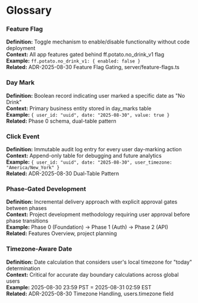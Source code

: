 # Glossary

### Feature Flag
**Definition:** Toggle mechanism to enable/disable functionality without code deployment  
**Context:** All app features gated behind ff.potato.no_drink_v1 flag  
**Example:** `ff.potato.no_drink_v1: { enabled: false }`  
**Related:** ADR-2025-08-30 Feature Flag Gating, server/feature-flags.ts

### Day Mark
**Definition:** Boolean record indicating user marked a specific date as "No Drink"  
**Context:** Primary business entity stored in day_marks table  
**Example:** `{ user_id: "uuid", date: "2025-08-30", value: true }`  
**Related:** Phase 0 schema, dual-table pattern

### Click Event
**Definition:** Immutable audit log entry for every user day-marking action  
**Context:** Append-only table for debugging and future analytics  
**Example:** `{ user_id: "uuid", date: "2025-08-30", user_timezone: "America/New_York" }`  
**Related:** ADR-2025-08-30 Dual-Table Pattern

### Phase-Gated Development
**Definition:** Incremental delivery approach with explicit approval gates between phases  
**Context:** Project development methodology requiring user approval before phase transitions  
**Example:** Phase 0 (Foundation) → Phase 1 (Auth) → Phase 2 (API)  
**Related:** Features Overview, project planning

### Timezone-Aware Date
**Definition:** Date calculation that considers user's local timezone for "today" determination  
**Context:** Critical for accurate day boundary calculations across global users  
**Example:** 2025-08-30 23:59 PST = 2025-08-31 02:59 EST  
**Related:** ADR-2025-08-30 Timezone Handling, users.timezone field